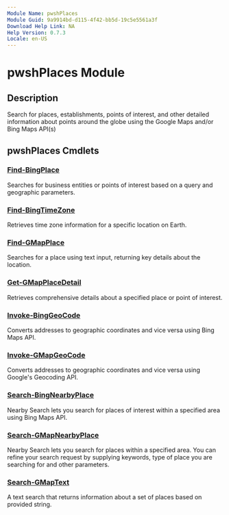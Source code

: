 ```yaml
---
Module Name: pwshPlaces
Module Guid: 9a9914bd-d115-4f42-bb5d-19c5e5561a3f
Download Help Link: NA
Help Version: 0.7.3
Locale: en-US
---
```


# pwshPlaces Module
## Description
Search for places, establishments, points of interest, and other detailed information about points around the globe using the Google Maps and/or Bing Maps API(s)

## pwshPlaces Cmdlets
### [Find-BingPlace](Find-BingPlace.md)
Searches for business entities or points of interest based on a query and geographic parameters.

### [Find-BingTimeZone](Find-BingTimeZone.md)
Retrieves time zone information for a specific location on Earth.

### [Find-GMapPlace](Find-GMapPlace.md)
Searches for a place using text input, returning key details about the location.

### [Get-GMapPlaceDetail](Get-GMapPlaceDetail.md)
Retrieves comprehensive details about a specified place or point of interest.

### [Invoke-BingGeoCode](Invoke-BingGeoCode.md)
Converts addresses to geographic coordinates and vice versa using Bing Maps API.

### [Invoke-GMapGeoCode](Invoke-GMapGeoCode.md)
Converts addresses to geographic coordinates and vice versa using Google's Geocoding API.

### [Search-BingNearbyPlace](Search-BingNearbyPlace.md)
Nearby Search lets you search for places of interest within a specified area using Bing Maps API.

### [Search-GMapNearbyPlace](Search-GMapNearbyPlace.md)
Nearby Search lets you search for places within a specified area. You can refine your search request by supplying keywords, type of place you are searching for and other parameters.

### [Search-GMapText](Search-GMapText.md)
A text search that returns information about a set of places based on provided string.


